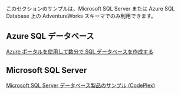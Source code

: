  このセクションのサンプルは、Microsoft SQL Server または Azure SQL Database 上の AdventureWorks スキーマでのみ利用できます。  
 
 ## <a name="azure-sql-database"></a>Azure SQL データベース
 [Azure ポータルを使用して数分で SQL データベースを作成する](https://azure.microsoft.com/documentation/articles/sql-database-get-started/)
 
 ## <a name="microsoft-sql-server"></a>Microsoft SQL Server 
 [Microsoft SQL Server データベース製品のサンプル (CodePlex)](http://msftdbprodsamples.codeplex.com/)